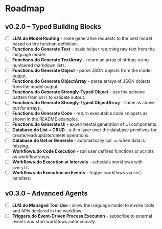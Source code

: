 # Roadmap

## v0.2.0 – Typed Building Blocks

- [ ] **LLM.do Model Routing** - route generative requests to the best model based on the function definition.
- [ ] **Functions.do Generate Text** - basic helper returning raw text from the language model.
- [ ] **Functions.do Generate TextArray** - return an array of strings using numbered markdown lists.
- [ ] **Functions.do Generate Object** - parse JSON objects from the model output.
- [ ] **Functions.do Generate ObjectArray** - parse arrays of JSON objects from the model output.
- [ ] **Functions.do Generate Strongly-Typed Object** - use the schema pattern from `AI()` to validate output.
- [ ] **Functions.do Generate Strongly-Typed ObjectArray** - same as above but for arrays.
- [ ] **Functions.do Generate Code** - return executable code snippets as shown in the README examples.
- [ ] **Functions.do Generate UI** - experimental generation of UI components.
- [ ] **Database.do List + CRUD** - a thin layer over the database primitives for create/read/update/delete operations.
- [ ] **Database.do Get or Generate** - automatically call `ai` when data is missing.
- [ ] **Workflows.do Code Execution** - run user defined functions or scripts as workflow steps.
- [ ] **Workflows.do Execution at Intervals** - schedule workflows with `every()`.
- [ ] **Workflows.do Execution on Events** - trigger workflows via `on()` handlers.

## v0.3.0 – Advanced Agents

- [ ] **LLM.do Managed Tool Use** - allow the language model to invoke tools and APIs declared in the workflow.
- [ ] **Triggers.do Event-Driven Process Execution** - subscribe to external events and start workflows automatically.
